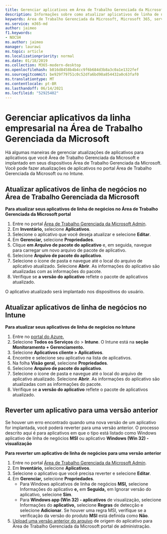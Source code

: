 ```yaml
---
title: Gerenciar aplicativos em Área de Trabalho Gerenciada da Microsoft
description: Informações sobre como atualizar aplicativos de linha de negócios implantados para Área de Trabalho Gerenciada da Microsoft dispositivos
keywords: Área de Trabalho Gerenciada da Microsoft, Microsoft 365, serviço, documentação
ms.service: m365-md
author: jaimeo
f1.keywords:
- NOCSH
ms.author: jaimeo
manager: laurawi
ms.topic: article
ms.localizationpriority: normal
ms.date: 01/18/2019
ms.collection: M365-modern-desktop
ms.openlocfilehash: b016d8458b4b4cc9f6b684d3b8a3c0a1e1322fef
ms.sourcegitcommit: be929f79751c0c52dfa6bd98a854432a0c63faf0
ms.translationtype: MT
ms.contentlocale: pt-BR
ms.lasthandoff: 06/14/2021
ms.locfileid: "52925402"
---
```

# <a name="manage-line-of-business-apps-in-microsoft-managed-desktop"></a>Gerenciar aplicativos da linha empresarial na Área de Trabalho Gerenciada da Microsoft

<!--Application management -->

Há algumas maneiras de gerenciar atualizações de aplicativos para aplicativos que você Área de Trabalho Gerenciada da Microsoft e implantado em seus dispositivos Área de Trabalho Gerenciada da Microsoft. Você pode fazer atualizações de aplicativos no portal Área de Trabalho Gerenciada da Microsoft ou no Intune. 

<span id="update-app-mmd" />

## <a name="update-line-of-business-apps-in-microsoft-managed-desktop"></a>Atualizar aplicativos de linha de negócios no Área de Trabalho Gerenciada da Microsoft

**Para atualizar seus aplicativos de linha de negócios no Área de Trabalho Gerenciada da Microsoft portal**
1. Entre no portal [Área de Trabalho Gerenciada da Microsoft Admin](https://aka.ms/mmdportal).
2. Em **Inventário,** selecione **Aplicativos**.  
3. Selecione o aplicativo que você deseja atualizar e selecione **Editar**.
4. Em **Gerenciar,** selecione **Propriedades**. 
5. Clique **em Arquivo de pacote do aplicativo** e, em seguida, navegue para carregar um novo arquivo de pacote de aplicativo.
6. Selecione **Arquivo de pacote do aplicativo**.
7. Selecione o ícone de pasta e navegue até o local do arquivo de aplicativo atualizado. Selecione **Abrir**. As informações do aplicativo são atualizadas com as informações do pacote.
8. Verifique se **a versão do aplicativo** reflete o pacote de aplicativos atualizado. 

O aplicativo atualizado será implantado nos dispositivos do usuário.

<span id="update-app-intune" />

## <a name="update-line-of-business-apps-in-intune"></a>Atualizar aplicativos de linha de negócios no Intune

**Para atualizar seus aplicativos de linha de negócios no Intune**
1. Entre no [portal do Azure.](https://portal.azure.com)
2. Selecione **Todos os Serviços** do  >  **Intune**. O Intune está na **seção Monitoramento + Gerenciamento.**
3. Selecione **Aplicativos cliente > Aplicativos**.
4. Encontre e selecione seu aplicativo na lista de aplicativos.
5. Na folha **Visão geral,** selecione **Propriedades**.
6. Selecione **Arquivo de pacote do aplicativo**.
7. Selecione o ícone de pasta e navegue até o local do arquivo de aplicativo atualizado. Selecione **Abrir**. As informações do aplicativo são atualizadas com as informações do pacote.
8. Verifique se **a versão do aplicativo** reflete o pacote de aplicativos atualizado.

<span id="roll-back-app-mmd" />

## <a name="roll-back-an-app-to-a-previous-version"></a>Reverter um aplicativo para uma versão anterior

Se houver um erro encontrado quando uma nova versão de um aplicativo for implantada, você poderá reverter para uma versão anterior. O processo descrito aqui é para aplicativos em que o tipo está listado como Windows aplicativo de linha de negócios **MSI** ou aplicativo **Windows (Win 32) - visualização**

**Para reverter um aplicativo de linha de negócios para uma versão anterior**

1. Entre no portal [Área de Trabalho Gerenciada da Microsoft Admin](https://aka.ms/mmdportal).
2. Em **Inventário,** selecione **Aplicativos**.  
3. Selecione o aplicativo que você precisa reverter e selecione **Editar**.
4. Em **Gerenciar,** selecione **Propriedades**. 
    - Para Windows aplicativos de linha de negócios **MSI,** selecione Informações do aplicativo **e,** em **Seguida,** em Ignorar versão do aplicativo, selecione **Sim**.
    - Para **Windows app (Win 32) - aplicativos** de visualização, selecione Informações do **aplicativo,** selecione **Regras** de detecção e selecione **Adicionar**. 
    Se houver uma regra MSI, verifique se a verificação da versão do produto **MSI** está definida como **Não**.
5. [Upload uma versão anterior do arquivo](../get-started/deploy-apps.md) de origem do aplicativo para Área de Trabalho Gerenciada da Microsoft portal de administração.  

